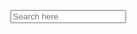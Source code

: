 <!doctype html>
<html>
  <head>
    <meta charset="utf-8">
    <title>Vertex test</title>
    <meta name="description" content="Webpage for xxxx">
    <style type="text/css">
      .grecaptcha-badge { visibility: hidden; }
      </style>    
  </head>
  <body> <!-- Widget JavaScript bundle -->
<script src="https://cloud.google.com/ai/gen-app-builder/client?hl=en_US"></script>

<!-- Search widget element is not visible by default -->
<gen-search-widget
  configId="c83ab112-763c-4105-ab19-2a01287e6344"
  triggerId="searchWidgetTrigger">
</gen-search-widget>

<!-- Element that opens the widget on click. It does not have to be an input -->
<input placeholder="Search here" id="searchWidgetTrigger" /> 
  </body>
</html>
